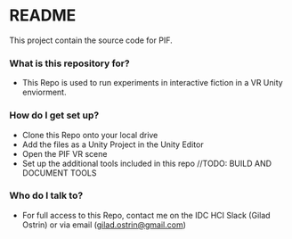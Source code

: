 # README #

This project contain the source code for PIF.

### What is this repository for? ###

* This Repo is used to run experiments in interactive fiction in a VR Unity enviorment.

### How do I get set up? ###

* Clone this Repo onto your local drive
* Add the files as a Unity Project in the Unity Editor
* Open the PIF VR scene
* Set up the additional tools included in this repo //TODO: BUILD AND DOCUMENT TOOLS


### Who do I talk to? ###

* For full access to this Repo, contact me on the IDC HCI Slack (Gilad Ostrin) or via email (gilad.ostrin@gmail.com)